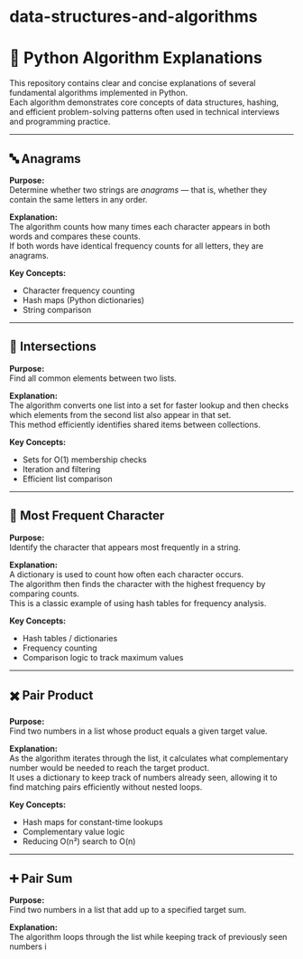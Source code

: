 # data-structures-and-algorithms
# 🧠 Python Algorithm Explanations

This repository contains clear and concise explanations of several fundamental algorithms implemented in Python.  
Each algorithm demonstrates core concepts of data structures, hashing, and efficient problem-solving patterns often used in technical interviews and programming practice.

---

## 🔤 Anagrams

**Purpose:**  
Determine whether two strings are *anagrams* — that is, whether they contain the same letters in any order.

**Explanation:**  
The algorithm counts how many times each character appears in both words and compares these counts.  
If both words have identical frequency counts for all letters, they are anagrams.

**Key Concepts:**  
- Character frequency counting  
- Hash maps (Python dictionaries)  
- String comparison

---

## 🔁 Intersections

**Purpose:**  
Find all common elements between two lists.

**Explanation:**  
The algorithm converts one list into a set for faster lookup and then checks which elements from the second list also appear in that set.  
This method efficiently identifies shared items between collections.

**Key Concepts:**  
- Sets for O(1) membership checks  
- Iteration and filtering  
- Efficient list comparison

---

## 🔡 Most Frequent Character

**Purpose:**  
Identify the character that appears most frequently in a string.

**Explanation:**  
A dictionary is used to count how often each character occurs.  
The algorithm then finds the character with the highest frequency by comparing counts.  
This is a classic example of using hash tables for frequency analysis.

**Key Concepts:**  
- Hash tables / dictionaries  
- Frequency counting  
- Comparison logic to track maximum values

---

## ✖️ Pair Product

**Purpose:**  
Find two numbers in a list whose product equals a given target value.

**Explanation:**  
As the algorithm iterates through the list, it calculates what complementary number would be needed to reach the target product.  
It uses a dictionary to keep track of numbers already seen, allowing it to find matching pairs efficiently without nested loops.

**Key Concepts:**  
- Hash maps for constant-time lookups  
- Complementary value logic  
- Reducing O(n²) search to O(n)

---

## ➕ Pair Sum

**Purpose:**  
Find two numbers in a list that add up to a specified target sum.

**Explanation:**  
The algorithm loops through the list while keeping track of previously seen numbers i
